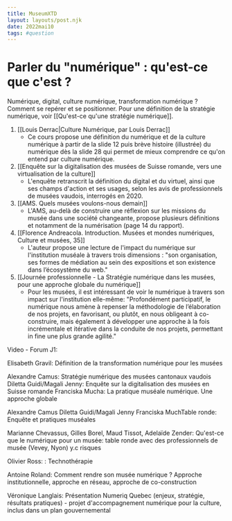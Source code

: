 ```yaml
---
title: MuseumXTD
layout: layouts/post.njk
date: 2022mai10
tags: #question
---
```


# Parler du "numérique" : qu'est-ce que c'est ?
Numérique, digital, culture numérique, transformation numérique ? Comment se repérer et se positionner. 
Pour une définition de la stratégie numérique, voir [[Qu'est-ce qu'une stratégie numérique]]. 

1. [[Louis Derrac|Culture Numérique, par Louis Derrac]]
	- Ce cours propose une définition du numérique et de la culture numérique à partir de la slide 12 puis brève histoire (illustrée) du numérique dès la slide 28 qui permet de mieux comprendre ce qu'on entend par culture numérique.
2. [[Enquête sur la digitalisation des musées de Suisse romande, vers une virtualisation de la culture]] 
	- L'enquête retranscrit la définition du digital et du virtuel, ainsi que ses champs d'action et ses usages, selon les avis de professionnels de musées vaudois, interrogés en 2020.
3. [[AMS. Quels musées voulons-nous demain]] 
	- L'AMS, au-delà de construire une réflexion sur les missions du musée dans une société changeante, propose plusieurs définitions et notamment de la numérisation (page 14 du rapport). 
4. [[Florence Andreacola. Introduction. Musées et mondes numériques, Culture et musées, 35]]
	- L'auteur propose une lecture de l'impact du numérique sur l'institution muséale à travers trois dimensions : "son organisation, ses formes de médiation au sein des expositions et son existence dans l’écosystème du web." 
5. [[Journée professionnelle - La Stratégie numérique dans les musées, pour une approche globale du numérique]]
	- Pour les musées, il est intéressant de voir le numérique à travers son impact sur l'institution elle-même: "Profondément participatif, le numérique nous amène à repenser la méthodologie de l’élaboration de nos projets, en favorisant, ou plutôt, en nous obligeant à co-construire, mais également à développer une approche à la fois incrémentale et itérative dans la conduite de nos projets, permettant in fine une plus grande agilité."



Video - Forum J1:

Elisabeth Gravil: Définition de la transformation numérique pour les musées

Alexandre Camus: Stratégie numérique des musées cantonaux vaudois
Diletta Guidi/Magali Jenny: Enquête sur la digitalisation des musées en Suisse romande
Franciska Mucha: La pratique muséale numérique. Une approche globale

Alexandre Camus
Diletta Guidi/Magali Jenny
Franciska MuchTable ronde: Enquête et pratiques muséales 
	
Marianne Chevassus, Gilles Borel, Maud Tissot, Adelaïde Zender: Qu'est-ce que le numérique pour un musée: table ronde avec des professionnels de musée (Vevey, Nyon)
y.c risques

Olivier Ross: : Technothérapie


Antoine Roland: Comment rendre son musée numérique ? Approche institutionnelle, approche en réseau, approche de co-construction 

Véronique Langlais: Présentation Numeriq Quebec (enjeux, stratégie, résultats pratiques) -  projet d'accompagnement numérique pour la culture, inclus dans un plan gouvernemental


